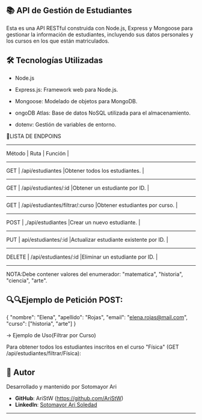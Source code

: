 📚 API de Gestión de Estudiantes
---

Esta es una API RESTful construida con Node.js, Express y Mongoose para gestionar la información de estudiantes, incluyendo sus datos personales y los cursos en los que están matriculados.

🛠️ Tecnologías Utilizadas
---
- Node.js

- Express.js: Framework web para Node.js.

- Mongoose: Modelado de objetos para MongoDB.

- ongoDB Atlas: Base de datos NoSQL utilizada para el almacenamiento.

- dotenv: Gestión de variables de entorno.

📌LISTA DE ENDPOINS
____________________________________________________________________________________________
Método  |   Ruta                            |   Función                                     |
____________________________________________________________________________________________
GET     |   /api/estudiantes                |Obtener todos los estudiantes.                 |
____________________________________________________________________________________________
GET     |   /api/estudiantes/:id            |Obtener un estudiante por ID.                  |
____________________________________________________________________________________________
GET     |   /api/estudiantes/filtrar/:curso |Obtener estudiantes por curso.                 |
____________________________________________________________________________________________
POST    |   ,/api/estudiantes               |Crear un nuevo estudiante.                     |
____________________________________________________________________________________________
PUT     |   api/estudiantes/:id             |Actualizar estudiante existente por ID.        |
____________________________________________________________________________________________
DELETE  |   /api/estudiantes/:id            |Eliminar un estudiante por ID.                 |
____________________________________________________________________________________________

NOTA:Debe contener valores del enumerador: "matematica", "historia", "ciencia", "arte".

🔍🔍Ejemplo de Petición POST:
---
{
  "nombre": "Elena",
  "apellido": "Rojas",
  "email": "elena.rojas@mail.com",
  "curso": ["historia", "arte"]
}

-> Ejemplo de Uso(Filtrar por Curso)

Para obtener todos los estudiantes inscritos en el curso "Física" (GET /api/estudiantes/filtrar/Física):

## 👤 Autor

Desarrollado y mantenido por Sotomayor Ari
- **GitHub**: AriStW (https://github.com/AriStW)
- **LinkedIn**: [Sotomayor Ari Soledad](www.linkedin.com/in/arisoledadsotomayor) 

---
